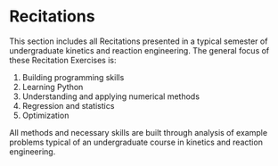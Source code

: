 # Recitations

This section includes all Recitations presented in a typical semester of undergraduate kinetics and reaction engineering. The general focus of these Recitation Exercises is:

1. Building programming skills
2. Learning Python
3. Understanding and applying numerical methods
4. Regression and statistics
5. Optimization 

All methods and necessary skills are built through analysis of example problems typical of an undergraduate course in kinetics and reaction engineering.